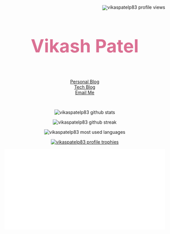<div align="center">
      <!-- PROFILE VIEWS -->
	<p align="right" style="line-height:1em"> 
	<img  style="width:100px" src="https://komarev.com/ghpvc/?username=vikaspatelp83&label=Profile%20views&color=d87093&style=flat" alt="vikaspatelp83 profile views" /> </p>
	<!-- NAME -->
	<h1 id="name" align="center" style="font-weight:bolder;color: palevioletred; font-size:4em">Vikash Patel</h1>
    <br>
	<p align="center">
		<div align="center">
			<a href="https://vikaspatelp83.github.io">Personal Blog</a>
		</div> 
		<div align="center">
			<a href="https://villageprogrammer.blogspot.com">Tech Blog</a>
		</div>
		<div class="menu" align="center">
			<div class="menu-item">
			<a href="mailto:vikaspatelp83@gmail.com" alt="vikaspatelp83@gmail.com">Email Me</a>
			</div> 
		</div>
	</p>
    <br>
	<!-- GITHUB STATS -->
	<p align="center"> <img src="https://github-readme-stats.vercel.app/api?username=vikaspatelp83&theme=dracula&show_icons=true&count_private=true" alt="vikaspatelp83 github stats" /> </p>
	<!-- GITHUB STREAK -->
	<p align="center"><img src="https://github-readme-streak-stats.herokuapp.com/?user=vikaspatelp83&theme=dracula" alt="vikaspatelp83 github streak" /></p>
	<!-- MOST USED LANGUAGES -->
	<p align="center"><img  src="https://github-readme-stats.vercel.app/api/top-langs?username=vikaspatelp83&show_icons=true&locale=en&layout=compact&theme=dracula" alt="vikaspatelp83 most used languages" /></p>
	<!-- TROPHIES -->
	<p align="center"> <a href="https://github.com/ryo-ma/github-profile-trophy"><img style="" src="https://github-profile-trophy.vercel.app/?username=vikaspatelp83&theme=dracula" alt="vikaspatelp83 profile trophies" /></a> </p>
    <p align="center">
    	<a href="https://raw.githubusercontent.com/vikaspatelp83/vikaspatelp83/main/README.md">
    		<img src="./components/details.svg" width="auto" height="auto" alt="Blog Links">
    	</a>
    </p>

</div>
